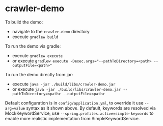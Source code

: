 # crawler-demo

To build the demo:
*  navigate to the `crawler-demo` directory
*  execute `gradlew build`

To run the demo via gradle:
* execute `gradlew execute`
* or execute `gradlew execute -Dexec.args="--pathToDirectory=<path> --outputFile=<path>"`

To run the demo directly from jar:
* execute `java -jar ./build/libs/crawler-demo.jar`
* or execute `java -jar ./build/libs/crawler-demo.jar --pathToDirectory=<path> --outputFile=<path>`

Default configuration is in `config/application.yml`, to override it use `--arg=value` syntax as it shown above.
By default, keywords are resolved via MockKeywordService,
use `--spring.profiles.active=simple-keywords` to enable more realistic implementation from SimpleKeywordService.
